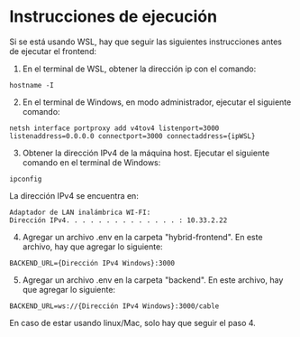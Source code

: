 # Instrucciones de ejecución

Si se está usando WSL, hay que seguir las siguientes instrucciones antes de ejecutar el frontend:

1. En el terminal de WSL, obtener la dirección ip con el comando:
```
hostname -I
```

2. En el terminal de Windows, en modo administrador, ejecutar el siguiente comando:
```
netsh interface portproxy add v4tov4 listenport=3000 listenaddress=0.0.0.0 connectport=3000 connectaddress={ipWSL}
```

3. Obtener la dirección IPv4 de la máquina host. Ejecutar el siguiente comando en el terminal de Windows:
```
ipconfig
```
La dirección IPv4 se encuentra en:
```
Adaptador de LAN inalámbrica WI-FI:
Dirección IPv4. . . . . . . . . . . . . . : 10.33.2.22
```

4. Agregar un archivo .env en la carpeta "hybrid-frontend". En este archivo, hay que agregar lo siguiente:
```
BACKEND_URL={Dirección IPv4 Windows}:3000
```

5. Agregar un archivo .env en la carpeta "backend". En este archivo, hay que agregar lo siguiente:
```
BACKEND_URL=ws://{Dirección IPv4 Windows}:3000/cable
```


En caso de estar usando linux/Mac, solo hay que seguir el paso 4. 